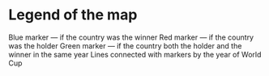 # Legend of the map
Blue marker — if the country was the winner
Red marker — if the country was the holder
Green marker — if the country both the holder and the winner in the same year
Lines connected with markers by the year of World Cup


